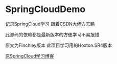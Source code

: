 # SpringCloudDemo
记录SpringCloud学习 跟着CSDN大佬方志鹏

此源码的依赖都是最新版本的方便学习不易报错

原文为Finchley版本 此项目学习用的Hoxton.SR4版本

[原SpringCloud学习博客](https://blog.csdn.net/forezp/article/details/70148833)